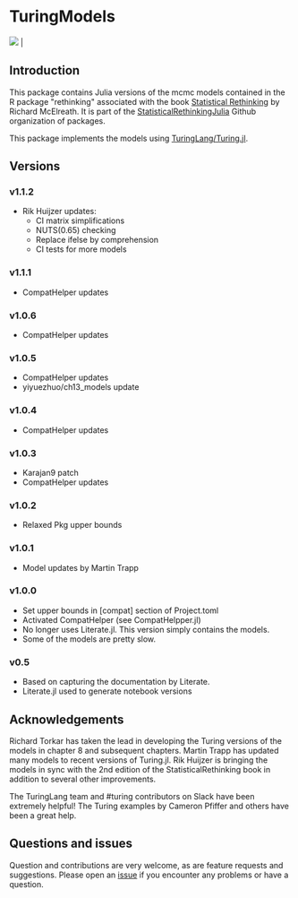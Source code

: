 # TuringModels


[![][travis-img]][travis-url] |


## Introduction

This package contains Julia versions of the mcmc models contained in the R package "rethinking" associated with the book [Statistical Rethinking](https://xcelab.net/rm/statistical-rethinking/) by Richard McElreath. It is part of the [StatisticalRethinkingJulia](https://github.com/StatisticalRethinkingJulia) Github organization of packages.

This package implements the models using [TuringLang/Turing.jl](https://github.com/TuringLang).

## Versions

### v1.1.2

- Rik Huijzer updates:
    - CI matrix simplifications
    - NUTS(0.65) checking
    - Replace ifelse by comprehension
    - CI tests for more models

### v1.1.1

-  CompatHelper updates

### v1.0.6

-  CompatHelper updates

### v1.0.5

- CompatHelper updates
- yiyuezhuo/ch13_models update

### v1.0.4

- CompatHelper updates

### v1.0.3

- Karajan9 patch
- CompatHelper updates

### v1.0.2

- Relaxed Pkg upper bounds

### v1.0.1

- Model updates by Martin Trapp

### v1.0.0

- Set upper bounds in [compat] section of Project.toml
- Activated CompatHelper (see CompatHelpper.jl)
- No longer uses Literate.jl. This version simply contains the models.
- Some of the models are pretty slow.

### v0.5

- Based on capturing the documentation by Literate.
- Literate.jl used to generate notebook versions

## Acknowledgements

Richard Torkar has taken the lead in developing the Turing versions of the models in chapter 8 and subsequent chapters. Martin Trapp has updated many models to recent versions of Turing.jl. Rik Huijzer is bringing the models in sync with the 2nd edition of the StatisticalRethinking book in addition to several other improvements.

The TuringLang team and #turing contributors on Slack have been extremely helpful! The Turing examples by Cameron Pfiffer and others have been a great help.

## Questions and issues

Question and contributions are very welcome, as are feature requests and suggestions. Please open an [issue][issues-url] if you encounter any problems or have a question.

[travis-img]: https://travis-ci.com/StatisticalRethinkingJulia/TuringModels.jl.svg?branch=master
[travis-url]: https://travis-ci.com/StatisticalRethinkingJulia/TuringModels.jl

[issues-url]: https://github.com/StatisticalRethinkingJulia/TuringModels.jl/issues
